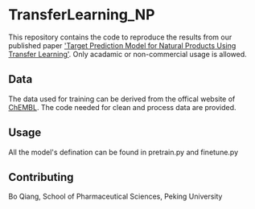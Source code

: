 # TransferLearning_NP

This repository contains the code to reproduce the results from our published paper ['Target Prediction Model for Natural Products Using Transfer Learning'](https://www.mdpi.com/1422-0067/22/9/4632). Only acadamic or non-commercial usage is allowed.

## Data

The data used for training can be derived from the offical website of [ChEMBL](https://www.ebi.ac.uk/chembl/). The code needed for clean and process data are provided.

## Usage

All the model's defination can be found in pretrain.py and finetune.py

## Contributing
Bo Qiang, School of Pharmaceutical Sciences, Peking University


